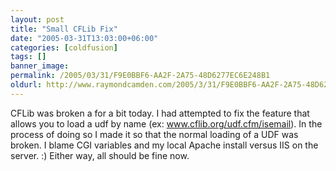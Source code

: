 ```yaml
---
layout: post
title: "Small CFLib Fix"
date: "2005-03-31T13:03:00+06:00"
categories: [coldfusion]
tags: []
banner_image: 
permalink: /2005/03/31/F9E0BBF6-AA2F-2A75-48D6277EC6E248B1
oldurl: http://www.raymondcamden.com/2005/3/31/F9E0BBF6-AA2F-2A75-48D6277EC6E248B1
---
```


CFLib was broken a for a bit today. I had attempted to fix the feature that allows you to load a udf  by name (ex: www.cflib.org/udf.cfm/isemail). In the process of doing so I made it so that the normal loading of a UDF was broken. I blame CGI variables and my local Apache install versus IIS on the server. :) Either way, all should be fine now.
